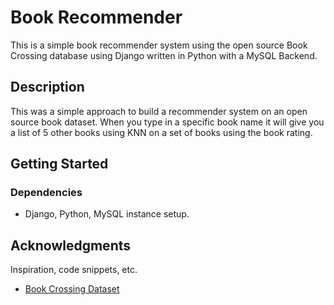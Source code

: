 # Book Recommender

This is a simple book recommender system using the open source Book Crossing database using Django written in Python with a MySQL Backend.

## Description

This was a simple approach to build a recommender system on an open source book dataset. When you type in a specific book name it will give you a list of 5 other books using KNN on a set of books using the book rating.

## Getting Started

### Dependencies

* Django, Python, MySQL instance setup.


## Acknowledgments

Inspiration, code snippets, etc.
* [Book Crossing Dataset](http://www2.informatik.uni-freiburg.de/~cziegler/BX/)
